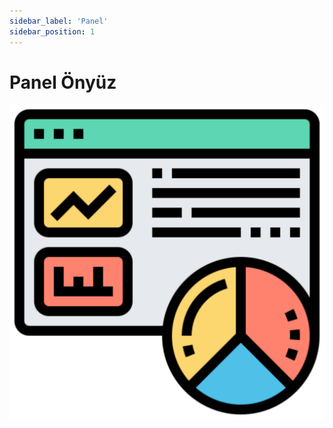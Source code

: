 ```yaml
---
sidebar_label: 'Panel'
sidebar_position: 1
---
```


# Panel Önyüz

![Panel](../../static/img/panel2.svg)
